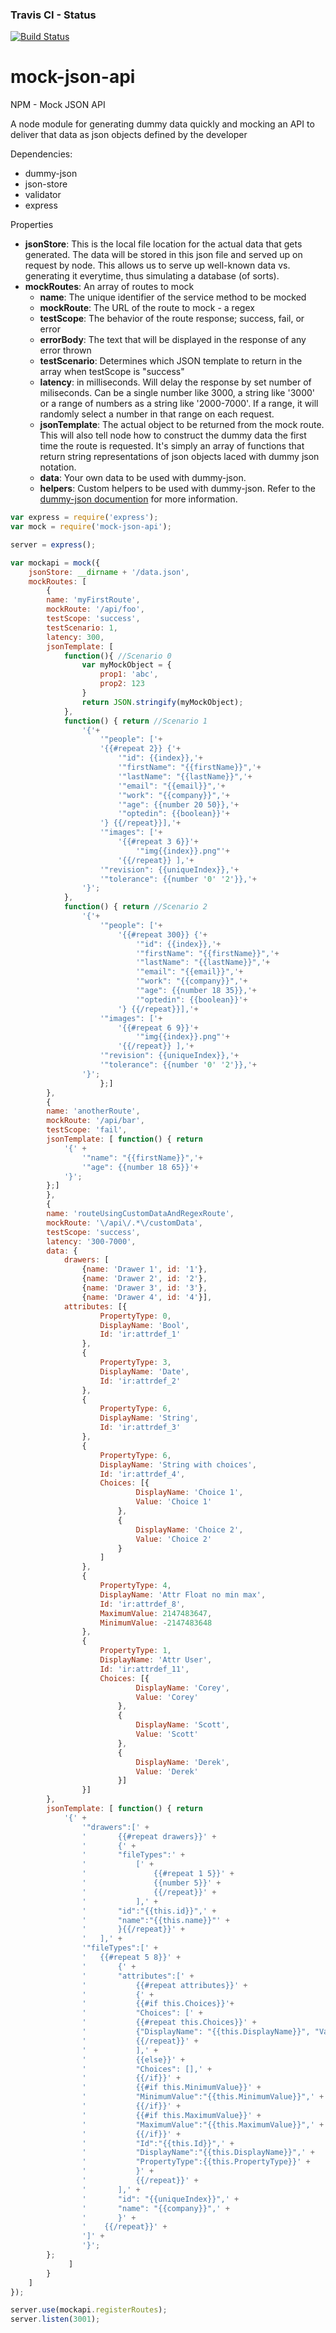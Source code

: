 ### Travis CI - Status
[![Build Status](https://travis-ci.org/jeffflater/mock-json-api.svg)](https://travis-ci.org/jeffflater/mock-json-api)

mock-json-api
============

NPM - Mock JSON API

A node module for generating dummy data quickly and mocking an API to deliver that data as json objects defined by the developer

Dependencies:
- dummy-json
- json-store
- validator
- express

Properties
- **jsonStore**: This is the local file location for the actual data that gets generated.  The data will be stored in this json file and served up on request by node.  This allows us to serve up well-known data vs. generating it everytime, thus simulating a database (of sorts).
- **mockRoutes**: An array of routes to mock
    - **name**: The unique identifier of the service method to be mocked
    - **mockRoute**: The URL of the route to mock - a regex
    - **testScope**: The behavior of the route response; success, fail, or error
    - **errorBody**: The text that will be displayed in the response of any error thrown
    - **testScenario**: Determines which JSON template to return in the array when testScope is "success"
    - **latency**: in milliseconds.  Will delay the response by set number of miliseconds.  Can be a single number like 3000, a string like '3000' or a range of numbers as a string like '2000-7000'.  If a range, it will randomly select a number in that range on each request.
    - **jsonTemplate**: The actual object to be returned from the mock route.  This will also tell node how to construct the dummy data the first time the route is requested.  It's simply an array of functions that return string representations of json objects laced with dummy json notation.
	- **data**: Your own data to be used with dummy-json.
	- **helpers**: Custom helpers to be used with dummy-json. Refer to the [dummy-json documention](https://github.com/webroo/dummy-json) for more information.

```javascript
var express = require('express');
var mock = require('mock-json-api');

server = express();

var mockapi = mock({
    jsonStore: __dirname + '/data.json',
    mockRoutes: [
        {
		name: 'myFirstRoute',
		mockRoute: '/api/foo',
		testScope: 'success',
		testScenario: 1,
		latency: 300,
		jsonTemplate: [
			function(){ //Scenario 0
				var myMockObject = {
					prop1: 'abc',
					prop2: 123
				}
				return JSON.stringify(myMockObject);
			},
			function() { return //Scenario 1
				'{'+
					'"people": ['+
					'{{#repeat 2}} {'+
						'"id": {{index}},'+
						'"firstName": "{{firstName}}",'+
						'"lastName": "{{lastName}}",'+
						'"email": "{{email}}",'+
						'"work": "{{company}}",'+
						'"age": {{number 20 50}},'+
						'"optedin": {{boolean}}'+
					'} {{/repeat}}],'+
					'"images": ['+
						'{{#repeat 3 6}}'+
							'"img{{index}}.png"'+
						'{{/repeat}} ],'+
					'"revision": {{uniqueIndex}},'+
					'"tolerance": {{number '0' '2'}},'+
				'}'; 
			},
			function() { return //Scenario 2
				'{'+
					'"people": ['+
						'{{#repeat 300}} {'+
							'"id": {{index}},'+
							'"firstName": "{{firstName}}",'+
							'"lastName": "{{lastName}}",'+
							'"email": "{{email}}",'+
							'"work": "{{company}}",'+
							'"age": {{number 18 35}},'+
							'"optedin": {{boolean}}'+
						'} {{/repeat}}],'+
					'"images": ['+
						'{{#repeat 6 9}}'+
							'"img{{index}}.png"'+
						'{{/repeat}} ],'+
					'"revision": {{uniqueIndex}},'+
					'"tolerance": {{number '0' '2'}},'+
				'}'; 
            		};]
        },
        {
		name: 'anotherRoute',
		mockRoute: '/api/bar',
		testScope: 'fail',
		jsonTemplate: [ function() { return 
			'{' +
				'"name": "{{firstName}}",'+
				'"age": {{number 18 65}}'+
			'}'; 
		};]
        },
        {
		name: 'routeUsingCustomDataAndRegexRoute',
		mockRoute: '\/api\/.*\/customData',
		testScope: 'success',
		latency: '300-7000',
		data: {
			drawers: [
				{name: 'Drawer 1', id: '1'}, 
				{name: 'Drawer 2', id: '2'}, 
				{name: 'Drawer 3', id: '3'}, 
				{name: 'Drawer 4', id: '4'}],
			attributes: [{
					PropertyType: 0, 
					DisplayName: 'Bool', 
					Id: 'ir:attrdef_1'
				},
				{
					PropertyType: 3, 
					DisplayName: 'Date', 
					Id: 'ir:attrdef_2'
				},
				{
					PropertyType: 6, 
					DisplayName: 'String', 
					Id: 'ir:attrdef_3'
				},
				{
					PropertyType: 6, 
					DisplayName: 'String with choices', 
					Id: 'ir:attrdef_4', 
					Choices: [{
							DisplayName: 'Choice 1', 
							Value: 'Choice 1'
						}, 
						{
							DisplayName: 'Choice 2', 
							Value: 'Choice 2'
						}
					]
				},
				{
					PropertyType: 4, 
					DisplayName: 'Attr Float no min max', 
					Id: 'ir:attrdef_8', 
					MaximumValue: 2147483647, 
					MinimumValue: -2147483648
				},
				{
					PropertyType: 1, 
					DisplayName: 'Attr User', 
					Id: 'ir:attrdef_11', 
					Choices: [{
							DisplayName: 'Corey', 
							Value: 'Corey'
						}, 
						{
							DisplayName: 'Scott', 
							Value: 'Scott'
						}, 
						{
							DisplayName: 'Derek', 
							Value: 'Derek'
						}]
				}]
		},
		jsonTemplate: [ function() { return
			'{' +
				'"drawers":[' +
				'       {{#repeat drawers}}' +
				'       {' +
				'       "fileTypes":' +
				'           [' +
				'               {{#repeat 1 5}}' +
				'               {{number 5}}' +
				'               {{/repeat}}' +
				'           ],' +
				'       "id":"{{this.id}}",' +
				'       "name":"{{this.name}}"' +
				'       }{{/repeat}}' +
				'   ],' +
				'"fileTypes":[' +
				'   {{#repeat 5 8}}' +
				'   	{' +
				'       "attributes":[' +
				'           {{#repeat attributes}}' +
				'           {' +
				'           {{#if this.Choices}}'+
				'           "Choices": [' +
				'           {{#repeat this.Choices}}' +
				'           {"DisplayName": "{{this.DisplayName}}", "Value": "{{this.Value}}"}' +
				'           {{/repeat}}' +
				'           ],' +
				'           {{else}}' +
				'           "Choices": [],' +
				'           {{/if}}' +
				'           {{#if this.MinimumValue}}' +
				'           "MinimumValue":"{{this.MinimumValue}}",' +
				'           {{/if}}' +
				'           {{#if this.MaximumValue}}' +
				'           "MaximumValue":"{{this.MaximumValue}}",' +
				'           {{/if}}' +
				'           "Id":"{{this.Id}}",' +
				'           "DisplayName":"{{this.DisplayName}}",' +
				'           "PropertyType":{{this.PropertyType}}' +
				'           }' +
				'           {{/repeat}}' +
				'       ],' +
				'       "id": "{{uniqueIndex}}",' +
				'       "name": "{{company}}",' +       
				'   	}' +
				'	 {{/repeat}}' +
				']' +
        		'}';
		};
     	     ]
        }
    ]
});

server.use(mockapi.registerRoutes);
server.listen(3001);
```
